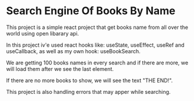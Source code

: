# Search Engine Of Books By Name 

This project is a simple react project that get books name from all over the world using open libarary api.

In this project iv'e used react hooks like: useState, useEffect, useRef and useCallback, as well as my own hook: useBookSearch.

We are getting 100 books names in every search and if there are more, we will load them after we see the last element. 

If there are no more books to show, we will see the text "THE END!".

This project is also handling errors that may apper while searching. 